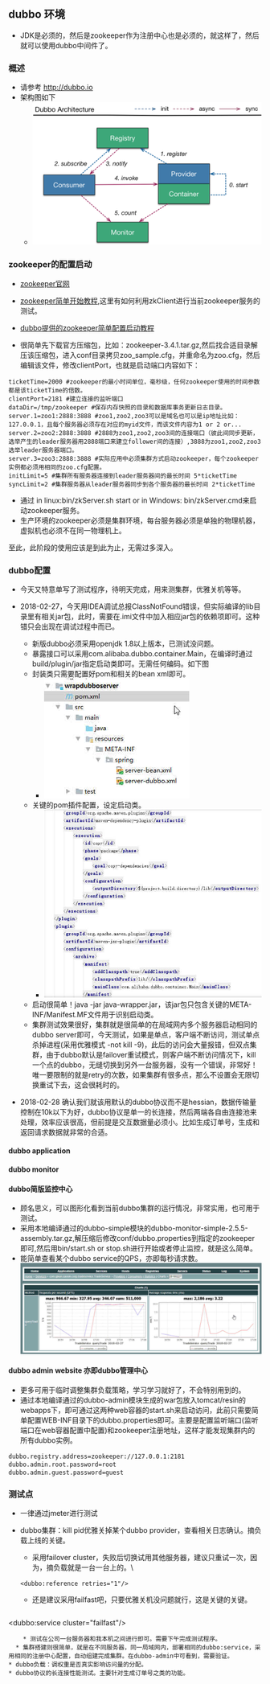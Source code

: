 ## dubbo 环境

* JDK是必须的，然后是zookeeper作为注册中心也是必须的，就这样了，然后就可以使用dubbo中间件了。

### 概述

* 请参考 http://dubbo.io
* 架构图如下
  *  ![dubbo-achitecture](images/dubbo-architecture.png)

### zookeeper的配置启动

* [zookeeper官网](https://zookeeper.apache.org/)
* [zookeeper简单开始教程](https://zookeeper.apache.org/doc/current/zookeeperStarted.html),这里有如何利用zkClient进行当前zookeeper服务的测试。
* [dubbo提供的zookeeper简单配置启动教程](http://dubbo.io/books/dubbo-admin-book/install/zookeeper.html)

* 很简单先下载官方压缩包，比如：zookeeper-3.4.1.tar.gz,然后找合适目录解压该压缩包，进入conf目录拷贝zoo_sample.cfg，并重命名为zoo.cfg，然后编辑该文件，修改clientPort，也就是启动端口内容如下：

```
ticketTime=2000 #zookeeper的最小时间单位，毫秒级，任何zookeeper使用的时间参数都是该ticketTime的倍数。
clientPort=2181 #建立连接的监听端口
dataDir=/tmp/zookeeper #保存内存快照的目录和数据库事务更新日志目录。
server.1=zoo1:2888:3888 #zoo1,zoo2,zoo3可以是域名也可以是ip地址比如：127.0.0.1，且每个服务器必须存在对应的myid文件，而该文件内容为1 or 2 or...
server.2=zoo2:2888:3888 #2888为zoo1,zoo2,zoo3间的连接端口（彼此间同步更新，选举产生的leader服务器用2888端口来建立follower间的连接）,3888为zoo1,zoo2,zoo3选举leader服务器端口。
server.3=zoo3:2888:3888 #实际应用中必须集群方式启动zookeeper，每个zookeeper实例都必须用相同的zoo.cfg配置。
initLimit=5 #集群所有服务器连接到leader服务器间的最长时间 5*ticketTime
syncLimit=2 #集群服务器从leader服务器同步到各个服务器的最长时间 2*ticketTime

```

* 通过 in linux:bin/zkServer.sh start or in Windows: bin/zkServer.cmd来启动zookeeper服务。
* 生产环境的zookeeper必须是集群环境，每台服务器必须是单独的物理机器，虚拟机也必须不在同一物理机上。

至此，此阶段的使用应该是到此为止，无需过多深入。

### dubbo配置
* 今天又特意单写了测试程序，待明天完成，用来测集群，优雅关机等等。
* 2018-02-27，今天用IDEA调试总报ClassNotFound错误，但实际编译的lib目录里有相关jar包，此时，需要在.imi文件中加入相应jar包的依赖项即可。这种错只会出现在调试过程中而已。
  * 新版dubbo必须采用openjdk 1.8以上版本，已测试没问题。
  * 暴露接口可以采用com.alibaba.dubbo.container.Main，在编译时通过build/plugin/jar指定启动类即可。无需任何编码。如下图
  * 封装类只需要配置好pom和相关的bean xml即可。
    * ![wrapper project construct](images/dubbo-wrapper.jpg)
  * 关键的pom插件配置，设定启动类。
    * ![key plugin](images/dubbo-wrapper-pom-key-plugin.jpg)
  * 启动很简单！java -jar java-wrapper.jar，该jar包只包含关键的META-INF/Manifest.MF文件用于识别启动类。
  * 集群测试效果很好，集群就是很简单的在局域网内多个服务器启动相同的dubbo server即可，今天测试，如果是单点，客户端不断访问，测试单点杀掉进程(采用优雅模式 -not kill -9)，此后的访问会大量报错，但双点集群，由于dubbo默认是failover重试模式，则客户端不断访问情况下，kill一个点的dubbo，无缝切换到另外一台服务器，没有一个错误，非常好！唯一要限制的就是retry的次数，如果集群有很多点，那么不设置会无限切换重试下去，这会很耗时的。

* 2018-02-28 确认我们就该用默认的dubbo协议而不是hessian，数据传输量控制在10k以下为好，dubbo协议是单一的长连接，然后两端各自由连接池来处理，效率应该很高，但前提是交互数据量必须小。比如生成订单号，生成和返回请求数据就非常的合适。
#### dubbo application
#### dubbo monitor
#### dubbo简版监控中心
* 顾名思义，可以图形化看到当前dubbo集群的运行情况，非常实用，也可用于测试。
* 采用本地编译通过的dubbo-simple模块的dubbo-monitor-simple-2.5.5-assembly.tar.gz,解压缩后修改conf/dubbo.properties到指定的zookeeper即可,然后用bin/start.sh or stop.sh进行开始或者停止监控，就是这么简单。
* 能简单查看某个dubbo service的QPS，亦即每秒请求数。
![QPS图](images/dubbo-monitor-simple.jpg)

#### dubbo admin website 亦即dubbo管理中心
* 更多可用于临时调整集群负载策略，学习学习就好了，不会特别用到的。
* 通过本地编译通过的dubbo-admin模块生成的war包放入tomcat/resin的webapps下，即可通过这两种web容器的start.sh来启动访问，此前只需要简单配置WEB-INF目录下的dubbo.properties即可。主要是配置监听端口(监听端口在web容器配置中配置)和zookeeper注册地址，这样才能发现集群内的所有dubbo实例。
```
dubbo.registry.address=zookeeper://127.0.0.1:2181
dubbo.admin.root.password=root
dubbo.admin.guest.password=guest
```
### 测试点
* 一律通过jmeter进行测试
* dubbo集群：kill pid优雅关掉某个dubbo provider，查看相关日志确认。摘负载上线的关键。
  * 采用failover cluster，失败后切换试用其他服务器，建议只重试一次，因为，摘负载就是一台一台上的。\

   ```
  <dubbo:reference retries="1"/>
   ```
    * 还是建议采用failfast吧，只要优雅关机没问题就行，这是关键的关键。

     ```
<dubbo:service cluster="failfast"/>
```
    * 测试在公司一台服务器和我本机之间进行即可。需要下午完成测试程序。
  * 集群搭建则很简单，就是在不同服务器，同一局域网内，部署相同的dubbo:service，采用相同的注册中心配置，自动组建完成集群。在dubbo-admin中可看到，需要验证。
* dubbo负载：调权重是否真实影响访问量的分配。
* dubbo协议的长连接性能测试。主要针对生成订单号之类的功能。
